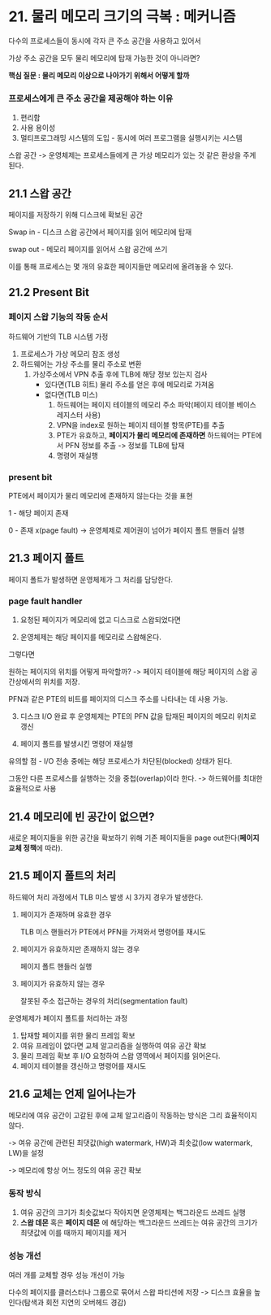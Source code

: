 # 21. 물리 메모리 크기의 극복 : 메커니즘

다수의 프로세스들이 동시에 각자 큰 주소 공간을 사용하고 있어서

가상 주소 공간을 모두 물리 메모리에 탑재 가능한 것이 아니라면?



**핵심 질문 : 물리 메모리 이상으로 나아가기 위해서 어떻게 할까**



### 프로세스에게 큰 주소 공간을 제공해야 하는 이유

1. 편리함
2. 사용 용이성
3. 멀티프로그래밍 시스템의 도입 - 동시에 여러 프로그램을 실행시키는 시스템

스왑 공간 -> 운영체제는 프로세스들에게 큰 가상 메모리가 있는 것 같은 환상을 주게 된다.



## 21.1 스왑 공간

페이지를 저장하기 위해 디스크에 확보된 공간

Swap in - 디스크 스왑 공간에서 페이지를 읽어 메모리에 탑재

swap out - 메모리 페이지를 읽어서 스왑 공간에 쓰기

이를 통해 프로세스는 몇 개의 유효한 페이지들만 메모리에 올려놓을 수 있다.



## 21.2 Present Bit

### 페이지 스왑 기능의 작동 순서

하드웨어 기반의 TLB 시스템 가정

1. 프로세스가 가상 메모리 참조 생성
2. 하드웨어는 가상 주소를 물리 주소로 변환
   1. 가상주소에서 VPN 추출 후에 TLB에 해당 정보 있는지 검사
      - 있다면(TLB 히트) 물리 주소를 얻은 후에 메모리로 가져옴
      - 없다면(TLB 미스)
        1. 하드웨어는 페이지 테이블의 메모리 주소 파악(페이지 테이블 베이스 레지스터 사용)
        2. VPN을 index로 원하는 페이지 테이블 항목(PTE)를 추출
        3. PTE가 유효하고, **페이지가 물리 메모리에 존재하면** 하드웨어는 PTE에서 PFN 정보를 추출 -> 정보를 TLB에 탑재
        4. 명령어 재실행



### present bit

PTE에서 페이지가 물리 메모리에 존재하지 않는다는 것을 표현

1 - 해당 페이지 존재

0 - 존재 x(page fault) -> 운영체제로 제어권이 넘어가 페이지 폴트 핸들러 실행



## 21.3 페이지 폴트

페이지 폴트가 발생하면 운영체제가 그 처리를 담당한다.

### page fault handler

1. 요청된 페이지가 메모리에 없고 디스크로 스왑되었다면

2. 운영체제는 해당 페이지를 메모리로 스왑해온다.

그렇다면

원하는 페이지의 위치를 어떻게 파악할까? -> 페이지 테이블에 해당 페이지의 스왑 공간상에서의 위치를 저장.

PFN과 같은 PTE의 비트를 페이지의 디스크 주소를 나타내는 데 사용 가능.



3. 디스크 I/O 완료 후 운영체제는 PTE의 PFN 값을 탑재된 페이지의 메모리 위치로 갱신

4. 페이지 폴트를 발생시킨 명령어 재실행



유의할 점  - I/O 전송 중에는 해당 프로세스가 차단된(blocked) 상태가 된다.

그동안 다른 프로세스를 실행하는 것을 중첩(overlap)이라 한다. -> 하드웨어를 최대한 효율적으로 사용



## 21.4 메모리에 빈 공간이 없으면?

새로운 페이지들을 위한 공간을 확보하기 위해 기존 페이지들을 page out한다(**페이지 교체 정책**에 따라).



## 21.5 페이지 폴트의 처리

하드웨어 처리 과정에서 TLB 미스 발생 시 3가지 경우가 발생한다.

1. 페이지가 존재하며 유효한 경우

   TLB 미스 핸들러가 PTE에서 PFN을 가져와서 명령어를 재시도

2. 페이지가 유효하지만 존재하지 않는 경우

   페이지 폴트 핸들러 실행

3. 페이지가 유효하지 않는 경우

   잘못된 주소 접근하는 경우의 처리(segmentation fault)



운영체제가 페이지 폴트를 처리하는 과정

1. 탑재할 페이지를 위한 물리 프레임 확보
2. 여유 프레임이 없다면 교체 알고리즘을 실행하여 여유 공간 확보
3. 물리 프레임 확보 후 I/O 요청하여 스왑 영역에서 페이지를 읽어온다.
4. 페이지 테이블을 갱신하고 명령어를 재시도



## 21.6 교체는 언제 일어나는가

메모리에 여유 공간이 고갈된 후에 교체 알고리즘이 작동하는 방식은 그리 효율적이지 않다.

-> 여유 공간에 관련된 최댓값(high watermark, HW)과 최솟값(low watermark, LW)을 설정

-> 메모리에 항상 어느 정도의 여유 공간 확보



### 동작 방식

1. 여유 공간의 크기가 최솟값보다 작아지면 운영체제는 백그라운드 쓰레드 실행
2. **스왑 데몬** 혹은 **페이지 데몬** 에 해당하는 백그라운드 쓰레드는 여유 공간의 크기가 최댓값에 이를 때까지 페이지를 제거



### 성능 개선

여러 개를 교체할 경우 성능 개선이 가능

다수의 페이지를 클러스터나 그룹으로 묶어서 스왑 파티션에 저장 -> 디스크 효율을 높인다(탐색과 회전 지연의 오버헤드 경감)

